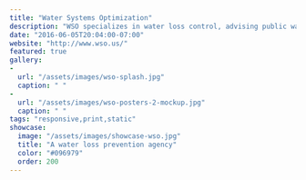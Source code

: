 ```yaml
---
title: "Water Systems Optimization"
description: "WSO specializes in water loss control, advising public water utilities nationwide on supply side efficiency. I created a new website and CMS to showcase their services and research. This is a static website based on Webhook CMS."
date: "2016-06-05T20:04:00-07:00"
website: "http://www.wso.us/"
featured: true
gallery:
-
  url: "/assets/images/wso-splash.jpg"
  caption: " "
-
  url: "/assets/images/wso-posters-2-mockup.jpg"
  caption: " "
tags: "responsive,print,static"
showcase:
  image: "/assets/images/showcase-wso.jpg"
  title: "A water loss prevention agency"
  color: "#096979"
  order: 200
---
```

